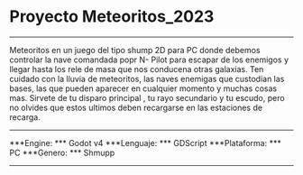# Proyecto Meteoritos_2023

***
Meteoritos en un juego del tipo  shump 2D para PC donde debemos controlar
la nave comandada popr N- Pilot para escapar de los enemigos y llegar
hasta los rele de masa que nos conducena otras galaxias. Ten cuidado
con la lluvia de meteoritos, las naves enemigas que custodian las bases,
las que pueden aparecer en cualquier momento y muchas cosas mas. Sirvete
de tu disparo principal , tu  rayo secundario y tu escudo, pero no olvides
que estos ultimos deben recargarse  en las estaciones de recarga.
***

***Engine: *** Godot v4
***Lenguaje: *** GDScript
***Plataforma: *** PC
***Genero: *** Shmupp
***


